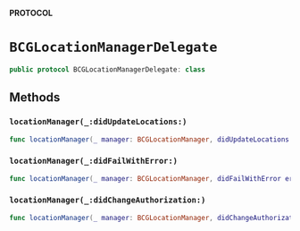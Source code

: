 **PROTOCOL**

# `BCGLocationManagerDelegate`

```swift
public protocol BCGLocationManagerDelegate: class
```

## Methods
### `locationManager(_:didUpdateLocations:)`

```swift
func locationManager(_ manager: BCGLocationManager, didUpdateLocations locations: [BCGLocation])
```

### `locationManager(_:didFailWithError:)`

```swift
func locationManager(_ manager: BCGLocationManager, didFailWithError error: Error)
```

### `locationManager(_:didChangeAuthorization:)`

```swift
func locationManager(_ manager: BCGLocationManager, didChangeAuthorization status: CLAuthorizationStatus)
```
